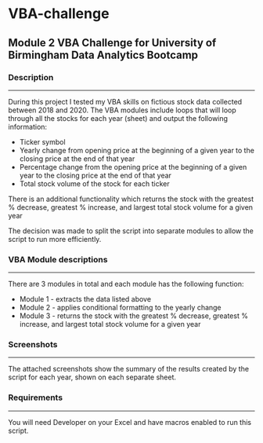 <picture>
 <source media="(prefers-color-scheme: dark)" srcset="YOUR-DARKMODE-IMAGE">
 <source media="(prefers-color-scheme: light)" srcset="YOUR-LIGHTMODE-IMAGE">
</picture>

# VBA-challenge
## Module 2 VBA Challenge for University of Birmingham Data Analytics Bootcamp
### Description
-------------------------------------------------------------------------------------------------------------------------------------------------
During this project I tested my VBA skills on fictious stock data collected between 2018 and 2020. The VBA modules include loops that will loop through all the stocks for each year (sheet) and output the following information:
  - Ticker symbol
  - Yearly change from opening price at the beginning of a given year to the closing price at the end of that year
  - Percentage change from the opening price at the beginning of a given year to the closing price at the end of that year
  - Total stock volume of the stock for each ticker

There is an additional functionality which returns the stock with the greatest % decrease, greatest % increase, and largest total stock volume for a given year

The decision was made to split the script into separate modules to allow the script to run more efficiently. 

### VBA Module descriptions
-------------------------------------------------------------------------------------------------------------------------------------------------
There are 3 modules in total and each module has the following function:
 - Module 1 - extracts the data listed above
 - Module 2 - applies conditional formatting to the yearly change
 - Module 3 - returns the stock with the greatest % decrease, greatest % increase, and largest total stock volume for a given year

### Screenshots
-------------------------------------------------------------------------------------------------------------------------------------------------
The attached screenshots show the summary of the results created by the script for each year, shown on each separate sheet.

### Requirements
-------------------------------------------------------------------------------------------------------------------------------------------------
You will need Developer on your Excel and have macros enabled to run this script.
